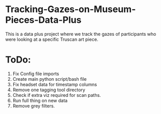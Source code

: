 # Tracking-Gazes-on-Museum-Pieces-Data-Plus
This is a data plus project where we track the gazes of participants who were looking at a specific Truscan art piece. 


# ToDo: 
1. Fix Config file imports
2. Create main python script/bash file
3. Fix headset data for timestamp columns
4. Remove one tagging tool directory
5. Check if extra viz required for scan paths. 
6. Run full thing on new data
7. Remove grey filters. 